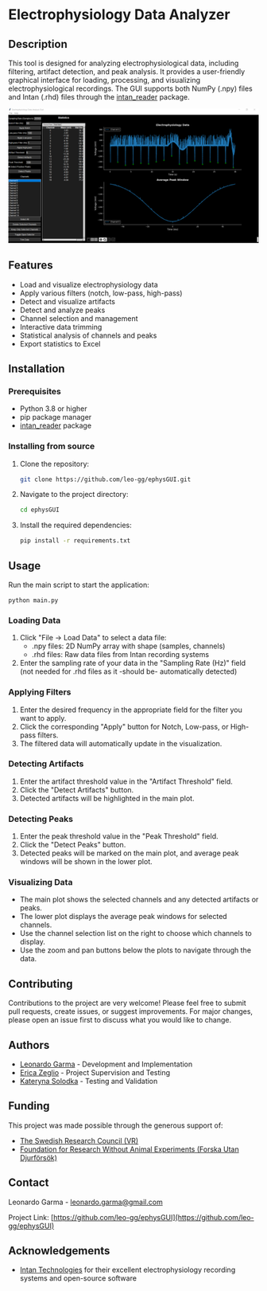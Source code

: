 # Electrophysiology Data Analyzer

## Description
This tool is designed for analyzing electrophysiological data, including filtering, artifact detection, and peak analysis. It provides a user-friendly graphical interface for loading, processing, and visualizing electrophysiological recordings. The GUI supports both NumPy (.npy) files and Intan (.rhd) files through the [intan_reader](https://github.com/Leo-GG/intanreader) package.

![alt text](data/GUI_screenshot.png "ephysGUI")

## Features
- Load and visualize electrophysiology data
- Apply various filters (notch, low-pass, high-pass)
- Detect and visualize artifacts
- Detect and analyze peaks
- Channel selection and management
- Interactive data trimming
- Statistical analysis of channels and peaks
- Export statistics to Excel

## Installation

### Prerequisites

- Python 3.8 or higher
- pip package manager
- [intan_reader](https://github.com/Leo-GG/intanreader) package

### Installing from source

1. Clone the repository:
   ```bash
   git clone https://github.com/leo-gg/ephysGUI.git
   ```
2. Navigate to the project directory:
   ```bash
   cd ephysGUI
   ```
3. Install the required dependencies:
   ```bash
   pip install -r requirements.txt
   ```

## Usage
Run the main script to start the application:

```
python main.py
```

### Loading Data

1. Click "File → Load Data" to select a data file:
   - .npy files: 2D NumPy array with shape (samples, channels)
   - .rhd files: Raw data files from Intan recording systems
2. Enter the sampling rate of your data in the "Sampling Rate (Hz)" field (not needed for .rhd files as it -should be- automatically detected)

### Applying Filters

1. Enter the desired frequency in the appropriate field for the filter you want to apply.
2. Click the corresponding "Apply" button for Notch, Low-pass, or High-pass filters.
3. The filtered data will automatically update in the visualization.

### Detecting Artifacts

1. Enter the artifact threshold value in the "Artifact Threshold" field.
2. Click the "Detect Artifacts" button.
3. Detected artifacts will be highlighted in the main plot.

### Detecting Peaks

1. Enter the peak threshold value in the "Peak Threshold" field.
2. Click the "Detect Peaks" button.
3. Detected peaks will be marked on the main plot, and average peak windows will be shown in the lower plot.

### Visualizing Data

- The main plot shows the selected channels and any detected artifacts or peaks.
- The lower plot displays the average peak windows for selected channels.
- Use the channel selection list on the right to choose which channels to display.
- Use the zoom and pan buttons below the plots to navigate through the data.

## Contributing

Contributions to the project are very welcome! Please feel free to submit pull requests, create issues, or suggest improvements. For major changes, please open an issue first to discuss what you would like to change.

## Authors

- [Leonardo Garma](https://www.linkedin.com/in/leonardo-garma/) - Development and Implementation
- [Erica Zeglio](https://www.kth.se/profile/zeglio) - Project Supervision and Testing
- [Kateryna Solodka](https://www.linkedin.com/in/kateryna-solodka/) - Testing and Validation

## Funding

This project was made possible through the generous support of:

- [The Swedish Research Council (VR)](https://www.vr.se)
- [Foundation for Research Without Animal Experiments (Forska Utan Djurförsök)](https://forskautandjurforsok.se)

## Contact

Leonardo Garma - leonardo.garma@gmail.com

Project Link: [https://github.com/leo-gg/ephysGUI](https://github.com/leo-gg/ephysGUI)

## Acknowledgements

- [Intan Technologies](http://intantech.com/) for their excellent electrophysiology recording systems and open-source software
